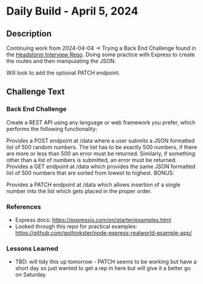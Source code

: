 # Daily Build - April 5, 2024

## Description

Continuing work from 2024-04-04 -> Trying a Back End Challenge found in the [Headstorm Interview Repo](https://github.com/Headstorm/Interview/tree/master/challenges#back-end-challenge). Doing some practice with Express to create the routes and then manipulating the JSON.

Will look to add the optional PATCH endpoint.

## Challenge Text

### Back End Challenge

Create a REST API using any language or web framework you prefer, which performs the following functionality:

Provides a POST endpoint at /data where a user submits a JSON formatted list of 500 random numbers. The list has to be exactly 500 numbers, if there are more or less than 500 an error must be returned. Similarly, if something other than a list of numbers is submitted, an error must be returned.
Provides a GET endpoint at /data which provides the same JSON formatted list of 500 numbers that are sorted from lowest to highest.
BONUS:

Provides a PATCH endpoint at /data which allows insertion of a single number into the list which gets placed in the proper order.

### References

- Express docs: https://expressjs.com/en/starter/examples.html
- Looked through this repo for practical examples: https://github.com/gothinkster/node-express-realworld-example-app/

### Lessons Learned

- TBD: will tidy this up tomorrow - PATCH seems to be working but have a short day so just wanted to get a rep in here but will give it a better go on Saturday.
